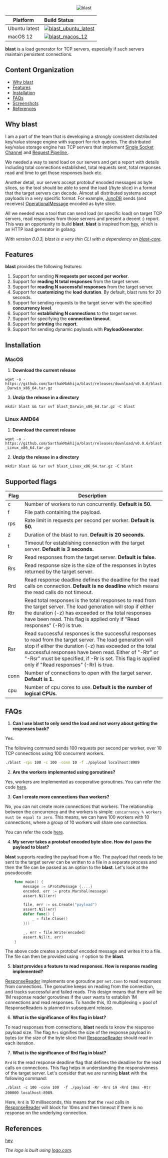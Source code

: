<p align="center">
   <img alt="blast" src="https://github.com/SarthakMakhija/blast/assets/21108320/0c282eb8-fb21-4294-bccd-12a81426b894" />
</p>

| Platform      | Build Status                                                                                                                                                                                             |
|---------------|:---------------------------------------------------------------------------------------------------------------------------------------------------------------------------------------------------------|
| Ubuntu latest | [![blast_ubuntu_latest](https://github.com/SarthakMakhija/blast/actions/workflows/build_ubuntu_latest.yml/badge.svg)](https://github.com/SarthakMakhija/blast/actions/workflows/build_ubuntu_latest.yml) |
| macOS 12      | [![blast_macos_12](https://github.com/SarthakMakhija/blast/actions/workflows/build_macos_12.yml/badge.svg)](https://github.com/SarthakMakhija/blast/actions/workflows/build_macos_12.yml)                |


**blast** is a load generator for TCP servers, especially if such servers maintain persistent connections.

## Content Organization

- [Why blast](#why-blast)
- [Features](#features)
- [Installation](#installation)
- [FAQs](#faqs)
- [Screenshots](#screenshots)
- [References](#references)

## Why blast

I am a part of the team that is developing a strongly consistent distributed key/value storage engine with support for rich queries.
The distributed key/value storage engine has TCP servers that implement [Single Socket Channel](https://martinfowler.com/articles/patterns-of-distributed-systems/single-socket-channel.html) and [Request Pipeline
](https://martinfowler.com/articles/patterns-of-distributed-systems/request-pipeline.html). 

We needed a way to send load on our servers and get a report with details including total connections established, total requests sent, total responses read and time to get those responses back etc.

Another detail, our servers accept protobuf encoded messages as byte slices, so the tool should be able to send the load (/byte slice) in a format that the target servers
can decode. Almost all distributed systems accept payloads in a very specific format. For example, [JunoDB](https://github.com/paypal/junodb) sends (and receives) [OperationalMessage](https://github.com/paypal/junodb/blob/ca68aa14734768fd047b66ea0b7e6316b15fef16/pkg/proto/opMsg.go#L33) encoded as byte slice.

All we needed was a tool that can send load (or specific load) on target TCP servers, read responses from those servers and present a decent :) report. This was an opportunity to build **blast**. **blast** is inspired from [hey](https://github.com/rakyll/hey), which is an HTTP load generator in golang.

*With version 0.0.3, blast is a very thin CLI with a dependency on [blast-core](https://github.com/SarthakMakhija/blast-core).*  

## Features

**blast** provides the following features:
1. Support for sending **N requests per second per worker**.
2. Support for **reading N total responses** from the target server.
3. Support for **reading N successful responses** from the target server.
4. Support for **customizing** the **load** **duration**. By default, blast runs for 20 seconds.
5. Support for sending requests to the target server with the specified **concurrency level**.
6. Support for **establishing N connections** to the target server.
7. Support for specifying the **connection timeout**.
8. Support for **printing** the **report**.
9. Support for sending dynamic payloads with **PayloadGenerator**.

## Installation

### MacOS

1. **Download the current release**

`wget -o - https://github.com/SarthakMakhija/blast/releases/download/v0.0.6/blast_Darwin_x86_64.tar.gz`

3. **Unzip the release in a directory**

`mkdir blast && tar xvf blast_Darwin_x86_64.tar.gz -C blast`

### Linux AMD64

1. **Download the current release**

`wget -o - https://github.com/SarthakMakhija/blast/releases/download/v0.0.6/blast_Linux_x86_64.tar.gz`

2. **Unzip the release in a directory**

`mkdir blast && tar xvf blast_Linux_x86_64.tar.gz -C blast`

## Supported flags

| **Flag** | **Description**                                                                                                                                                                                                                                                                                                                           |
|----------|-------------------------------------------------------------------------------------------------------------------------------------------------------------------------------------------------------------------------------------------------------------------------------------------------------------------------------------------|
| c        | Number of workers to run concurrently. **Default is 50.**                                                                                                                                                                                                                                                                                 |
| f        | File path containing the payload.                                                                                                                                                                                                                                                                                                         |
| rps      | Rate limit in requests per second per worker. **Default is 50.**                                                                                                                                                                                                                                                                          |
| z        | Duration of the blast to run. **Default is 20 seconds.**                                                                                                                                                                                                                                                                                  |
| t        | Timeout for establishing connection with the target server. **Default is 3 seconds.**                                                                                                                                                                                                                                                     |
| Rr       | Read responses from the target server. **Default is false.**                                                                                                                                                                                                                                                                              |
| Rrs      | Read response size is the size of the responses in bytes returned by the target server.                                                                                                                                                                                                                                                   |
| Rrd      | Read response deadline defines the deadline for the read calls on connection. **Default is no deadline** which means the read calls do not timeout.                                                                                                                                                                                       |
| Rtr      | Read total responses is the total responses to read from the target server. The load generation will stop if either the duration (-z) has exceeded or the total responses have been read. This flag is applied only if "Read responses" (-Rr) is true.                                                                                    |
| Rsr      | Read successful responses  is the successful responses to read from the target server. The load generation will stop if either the duration (-z) has exceeded or the total successful responses have been read. Either of "-Rtr" or "-Rsr" must be specified, if -Rr is set. This flag is applied only if "Read responses" (-Rr) is true. |
| conn     | Number of connections to open with the target server. **Default is 1.**                                                                                                                                                                                                                                                                   |
| cpu      | Number of cpu cores to use. **Default is the number of logical CPUs.**                                                                                                                                                                                                                                                                    |

## FAQs

1. **Can I use blast to only send the load and not worry about getting the responses back?**
   
Yes.

The following command sends 100 requests per second per worker, over 10 TCP connections using 100 concurrent workers.
```sh
./blast -rps 100 -c 100 -conn 10 -f ./payload localhost:8989
```

2. **Are the workers implemented using goroutines?**
   
Yes, workers are implemented as cooperative goroutines. You can refer the code [here](https://github.com/SarthakMakhija/blast-core/blob/main/workers/worker.go).

3. **Can I create more connections than workers?**

No, you can not create more connections that workers. The relationship between the concurrency and the workers is simple: `concurrency % workers must be equal to zero`.
This means, we can have 100 workers with 10 connections, where a group of 10 workers will share one connection.

You can refer the code [here](https://github.com/SarthakMakhija/blast-core/blob/main/workers/worker_group.go#L77).

4. **My server takes a protobuf encoded byte slice. How do I pass the payload to blast?**

**blast** supports reading the payload from a file. The payload that needs to be sent to the target server can be written to a file in a separate process and then the file can be passed
as an option to the **blast**. Let's look at the pseudocode:

```go
    func main() {
        message := &ProtoMessage {....}
        encoded, err := proto.Marshal(message)
        assert.Nil(err)

        file, err := os.Create("payload")
        assert.Nil(err)
        defer func() {
            _ = file.Close()
        }()

        _, err = file.Write(encoded)
	    assert.Nil(t, err)
    }
```

The above code creates a protobuf encoded message and writes it to a file. The file can then be provided using `-f` option to the **blast**.

5. **blast provides a feature to read responses. How is response reading implemented?**

[ResponseReader](https://github.com/SarthakMakhija/blast-core/blob/main/report/response_reader.go) implements one goroutine per `net.Conn` to read responses from connections.
The goroutine keeps on reading from the connection, and tracks successful and failed reads. This design means that there will be 1M response reader goroutines if the user
wants to establish 1M connections and read responses. To handle this, IO multiplexing + pool of ResponseReaders is planned in subsequent release.

6. **What is the significance of Rrs flag in blast?**

To read responses from connections, **blast** needs to know the response payload size. The flag `Rrs` signifies the size of the response payload in bytes (or the size of the
byte slice) that [ResponseReader](https://github.com/SarthakMakhija/blast-core/blob/main/report/response_reader.go) should read in each iteration.

7. **What is the significance of Rrd flag in blast?**

`Rrd` is the read response deadline flag that defines the deadline for the read calls on connections. 
This flag helps in understanding the responsiveness of the target server. Let's consider that we are running **blast** with the following command: 

`./blast -c 100 -conn 100  -f ./payload -Rr -Rrs 19 -Rrd 10ms -Rtr 200000 localhost:8989`.

Here, `Rrd` is 10 milliseconds, this means that the `read` calls in [ResponseReader](https://github.com/SarthakMakhija/blast-core/blob/main/report/response_reader.go) will block for 10ms and 
then timeout if there is no response on the underlying connection.

## References
[hey](https://github.com/rakyll/hey)

*The logo is built using [logo.com](https://logo.com/)*.
